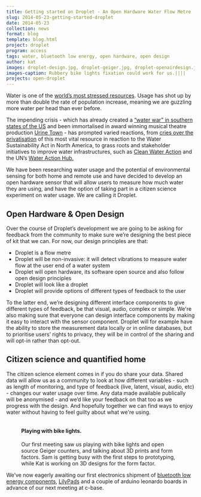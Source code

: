 ```yaml
---
title: Getting started on Droplet - An Open Hardware Water Flow Metre
slug: 2014-05-23-getting-started-droplet
date: 2014-05-23
collection: news
format: blog
template: blog.html
project: droplet
program: access
tags: water, bluetooth low energy, open hardware, open design
author: kat
images: droplet-design.jpg, droplet-geiger.jpg, droplet-openairdesign.jpg, droplet-bike.jpg, droplet-schematics.jpg
images-caption: Rubbery bike lights fixation could work for us.||||
projects: open-droplet
---
```


Water is one of the [world’s most stressed resources](https://www.un.org/waterforlifedecade/scarcity.shtml). Usage has shot up by more than double the rate of population increase, meaning we are guzzling more water per head than ever before.

The impending crisis - which has already created a [“water war” in southern states of the US](http://www.waterwar.org/index.html) and been immortalised in award winning musical theatre production [Urine Town](http://www.mtishows.com/show_detail.asp?showid=000280) - has prompted varied reactions, from [cries over the privatisation](http://www.vancouverobserver.com/blogs/water/2011/02/03/what-does-privatization-water-look?page=0,1) of this most vital resource in reaction to the Water Sustainability Act in North America, to grass roots and stakeholder initiatives to improve water infrastructures, such as [Clean Water Action](http://www.cleanwateraction.org/) and the UN’s [Water Action Hub.](http://wateractionhub.org/)

<!--more-->

We have been researching water usage and the potential of environmental sensing for both home and remote use and have decided to develop an open hardware sensor that will allow users to measure how much water they are using, and have the option of taking part in a citizen science experiment on water usage. We are calling it Droplet.

## Open Hardware & Open Design

Over the course of Droplet’s development we are going to be asking for feedback from the community to make sure we’re designing the best piece of kit that we can. For now, our design principles are that:
 - Droplet is a flow metre
 - Droplet will be non-invasive: it will detect vibrations to measure water flow at the user end of a water system
 - Droplet will open hardware, its software open source and also follow open design principles
 - Droplet will look like a droplet
 - Droplet will provide options of different types of feedback to the user

To the latter end, we’re designing different interface components to give different types of feedback, be that visual, audio, complex or simple. We're also making sure that everyone can design interface components by making it easy to interact with the sensor component. Droplet will for example have the ability to store the measurement data locally or in online databases, but to prioritise users’ rights to privacy, they will be in control of the sharing and will opt-in rather than opt-out.

## Citizen science and quantified home

The citizen science element comes in if you do share your data. Shared data will allow us as a community to look at how different variables - such as length of monitoring, and type of feedback (live, latent, visual, audio, etc) - changes our water usage over time. Any data made available publically will be anonymised - and we’d like your feedback on that too as we progress with the design. And hopefully together we can find ways to enjoy water without having to feel guilty about what we're using.

<figure>
	<div class="row">
		<div class="col-sm-6 col-sm-push-6">
			<img src="/images/news/droplet-bike.jpg" alt="">
		</div><!-- /.col -->		
		<div class="col-sm-6 col-sm-pull-6">
			<figcaption>
				<h4>Playing with bike lights.</h4>
				<p>Our first meeting saw us playing with bike lights and open source Geiger counters, and talking about 3D prints and form factors. Sam is getting busy with the first steps to prototyping, while Kat is working on 3D designs for the form factor.</p>
			</figcaption>
		</div><!-- /.col -->		
	</div><!-- /.row -->
</figure>

We’ve now eagerly awaiting our first electronics shipment of [bluetooth low energy components](http://www.seeedstudio.com/depot/bluetooth-40-low-energy-ble-mini-p-1366.html), [LilyPads](https://tiny-circuits.com/products/tinylily/asm2101/?added-to-cart=6458) and a couple of arduino leonardo boards in advance of our next meeting at c-base. 
